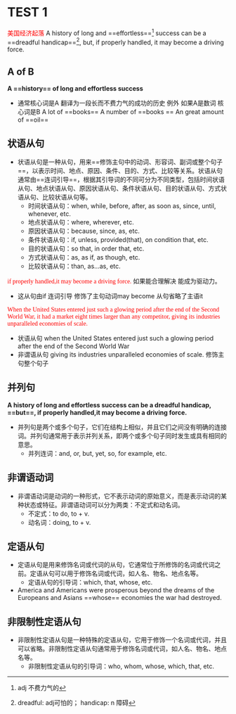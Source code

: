 # TEST 1
<font face="仿宋" font color="red" > 美国经济起落</font>
   A  history of long and ==effortless==[^1] success can be a ==dreadful handicap==[^2], but, if properly handled, it may become a driving force.
[^1]: adj 不费力气的
[^2]: dreadful: adj可怕的； handicap: n 障碍

## A of B 
**A ==history== of long and effortless success** 
- 通常核心词是A 翻译为一段长而不费力气的成功的历史
 例外 如果A是数词 核心词是B
 A lot of ==books==
 A number of ==books ==
 An great amount of ==oil==

## 状语从句
- 状语从句是一种从句，用来==修饰主句中的动词、形容词、副词或整个句子==，以表示时间、地点、原因、条件、目的、方式、比较等关系。状语从句通常由==连词引导==，根据其引导词的不同可分为不同类型，包括时间状语从句、地点状语从句、原因状语从句、条件状语从句、目的状语从句、方式状语从句、比较状语从句等。
  - 时间状语从句：when, while, before, after, as soon as, since, until, whenever, etc.
  - 地点状语从句：where, wherever, etc.
  - 原因状语从句：because, since, as, etc.
  - 条件状语从句：if, unless, provided(that), on condition that, etc.
  - 目的状语从句：so that, in order that, etc.
  - 方式状语从句：as, as if, as though, etc.
  - 比较状语从句：than, as…as, etc.
  
<font face="仿宋" font color="red"> if properly handled,it may become a driving force.</font>
如果能合理解决 能成为驱动力。 
- 这从句由if 连词引导 修饰了主句动词may become 从句省略了主语it

<font face="仿宋" font color="red">When the United States entered just such a glowing period after the end of the Second World War, it had a market eight times larger than any competitor, giving its industries unparalleled economies of scale.</font>
- 状语从句 when the United States entered just such a glowing period after the end of the Second World War
- 非谓语从句 giving its industries unparalleled economies of scale. 修饰主句整个句子


## 并列句
**A history of long and effortless success can be a dreadful handicap, ==but==, if properly handled,it may become a driving force.**
- 并列句是两个或多个句子，它们在结构上相似，并且它们之间没有明确的连接词。并列句通常用于表示并列关系，即两个或多个句子同时发生或具有相同的意思。
  - 并列连词：and, or, but, yet, so, for example, etc.
  

## 非谓语动词
- 非谓语动词是动词的一种形式，它不表示动词的原始意义，而是表示动词的某种状态或特征。非谓语动词可以分为两类：不定式和动名词。
  - 不定式：to do, to + v.
  - 动名词：doing, to + v.

## 定语从句
- 定语从句是用来修饰名词或代词的从句，它通常位于所修饰的名词或代词之前。定语从句可以用于修饰名词或代词，如人名、物名、地点名等。
  - 定语从句的引导词：which, that, whose, etc.
- America and Americans were prosperous beyond the dreams of the Europeans and Asians ==whose== economies the war had destroyed.

## 非限制性定语从句
- 非限制性定语从句是一种特殊的定语从句，它用于修饰一个名词或代词，并且可以省略。非限制性定语从句通常用于修饰名词或代词，如人名、物名、地点名等。
  - 非限制性定语从句的引导词：who, whom, whose, which, that, etc.


